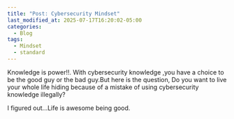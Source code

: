 ```yaml
---
title: "Post: Cybersecurity Mindset"
last_modified_at: 2025-07-17T16:20:02-05:00
categories:
  - Blog
tags:
  - Mindset
  - standard
---
```


Knowledge is power!!. With cybersecurity knowledge ,you have a choice to be the good guy or the bad guy.But here is the question, Do you want to live your whole life hiding because of a mistake of using cybersecurity knowledge illegally?

I figured out...Life is awesome being good.
